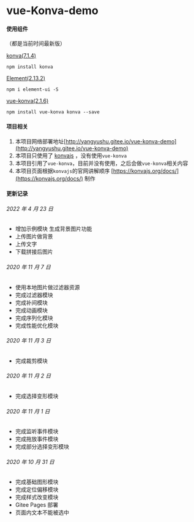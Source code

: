 # vue-Konva-demo

#### 使用组件

（都是当前时间最新版）

[konva(7.1.4)](https://konvajs.org/)

```
npm install konva
```

[Element(2.13.2)](https://element.eleme.cn/#/zh-CN/component/installation)

```
npm i element-ui -S
```

[vue-konva(2.1.6)](https://gitee.com/mirrors_konvajs/vue-konva?_from=gitee_search)

```
npm install vue-konva konva --save
```

#### 项目相关

1. 本项目网络部署地址[http://yangyushu.gitee.io/vue-konva-demo](http://yangyushu.gitee.io/vue-konva-demo)
1. 本项目只使用了 [konvajs](https://konvajs.org/) ，没有使用`vue-konva`
1. 本项目引用了`vue-konva`，目前并没有使用，之后会做`vue-konva`相关内容
1. 本项目页面根据`konvajs`的官网讲解顺序 [https://konvajs.org/docs/](https://konvajs.org/docs/) 制作

#### 更新记录

###### 2022 年 4 月 23 日

- 增加示例模块 生成背景图片功能
- 上传图片做背景
- 上传文字
- 下载拼接后图片

###### 2020 年 11 月 7 日

- 使用本地图片做过滤器资源
- 完成过滤器模块
- 完成补间模块
- 完成动画模块
- 完成序列化模块
- 完成性能优化模块

###### 2020 年 11 月 3 日

- 完成裁剪模块

###### 2020 年 11 月 2 日

- 完成选择变形模块

###### 2020 年 11 月 1 日

- 完成监听事件模块
- 完成拖放事件模块
- 完成部分选择变形模块

###### 2020 年 10 月 31 日

- 完成基础图形模块
- 完成定位偏移模块
- 完成样式改变模块
- Gitee Pages 部署
- 页面内文本不能被选中
